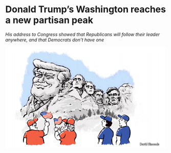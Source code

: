 # Donald Trump’s Washington reaches a new partisan peak

*His address to Congress showed that Republicans will follow their leader anywhere, and that Democrats don’t have one*

![image-20250311202626549](./assets/image-20250311202626549.png)